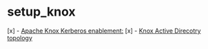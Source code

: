 # setup_knox

[x] - [Apache Knox Kerberos enablement:](https://github.com/bhagadepravin/setup_knox/blob/main/setup_knox_kerberos.md)
[x] - [Knox Active Direcotry topology](https://github.com/bhagadepravin/setup_knox/blob/main/ad-topology.xml)
